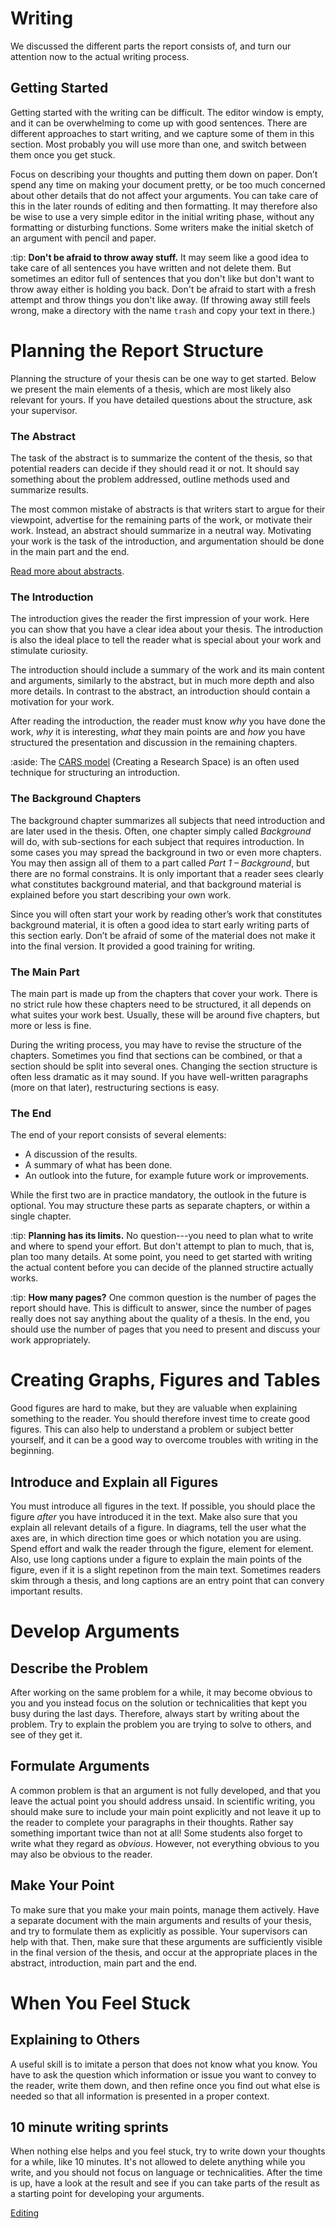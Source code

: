 # Writing

We discussed the different parts the report consists of, and turn our attention now to the actual writing process. 

## Getting Started

Getting started with the writing can be difficult. The editor window is empty, and it can be overwhelming to come up with good sentences. There are different approaches to start writing, and we capture some of them in this section. Most probably you will use more than one, and switch between them once you get stuck. 

Focus on describing your thoughts and putting them down on paper. Don’t spend any time on making your document pretty, or be too much concerned about other details that do not affect your arguments. You can take care of this in the later rounds of editing and then formatting. It may therefore also be wise to use a very simple editor in the initial writing phase, without any formatting or disturbing functions. Some writers make the initial sketch of an argument with pencil and paper.

:tip: **Don't be afraid to throw away stuff.** It may seem like a good idea to take care of all sentences you have written and not delete them. But sometimes an editor full of sentences that you don't like but don't want to throw away either is holding you back. Don't be afraid to start with a fresh attempt and throw things you don't like away. (If throwing away still feels wrong, make a directory with the name `trash` and copy your text in there.)


# Planning the Report Structure

Planning the structure of your thesis can be one way to get started. 
Below we present the main elements of a thesis, which are most likely also relevant for yours. If you have detailed questions about the structure, ask your supervisor.

### The Abstract

The task of the abstract is to summarize the content of the thesis, so that potential readers can decide if they should read it or not. It should say something about the problem addressed, outline methods used and summarize results.

The most common mistake of abstracts is that writers start to argue for their viewpoint,  advertise for the remaining parts of the work, or motivate their work. Instead, an abstract should summarize in a neutral way. Motivating your work is the task of the introduction, and argumentation should be done in the main part and the end.

[Read more about abstracts](http://libguides.usc.edu/writingguide/abstract).

### The Introduction

The introduction gives the reader the first impression of your work. Here you can show that you have a clear idea about your thesis. The introduction is also the ideal place to tell the reader what is special about your work and stimulate curiosity.

The introduction should include a summary of the work and its main content and arguments, similarly to the abstract, but in much more depth and also more details. In contrast to the abstract, an introduction should contain a motivation for your work.

After reading the introduction, the reader must know *why* you have done the work, *why* it is interesting, *what* they main points are and *how* you have structured the presentation and discussion in the remaining chapters.

:aside: The <a href="http://libguides.usc.edu/writingguide/CARS">CARS model</a> (Creating a Research Space) is an often used technique for structuring an introduction.


### The Background Chapters

The background chapter summarizes all subjects that need introduction and are later used in the thesis. Often, one chapter simply called *Background* will do, with sub-sections for each subject that requires introduction. In some cases you may spread the background in two or even more chapters. You may then assign all of them to a part called *Part 1 – Background*, but there are no formal constrains. It is only important that a reader sees clearly what constitutes background material, and that background material is explained before you start describing your own work.

Since you will often start your work by reading other’s work that constitutes background material, it is often a good idea to start early writing parts of this section early. Don’t be afraid of some of the material does not make it into the final version.  It provided a good training for writing.

### The Main Part

The main part is made up from the chapters that cover your work. There is no strict rule how these chapters need to be structured, it all depends on what suites your work best. Usually, these will be around five chapters, but more or less is fine.

During the writing process, you may have to revise the structure of the chapters. Sometimes you find that sections can be combined, or that a section should be split into several ones. Changing the section structure is often less dramatic as it may sound. If you have well-written paragraphs (more on that later), restructuring sections is easy.

### The End

The end of your report consists of several elements:

  - A discussion of the results.
  - A summary of what has been done.
  - An outlook into the future, for example future work or improvements.

While the first two are in practice mandatory, the outlook in the future is optional. You may structure these parts as separate chapters, or within a single chapter.

:tip: **Planning has its limits.** No question---you need to plan what to write and where to spend your effort.
But don't attempt to plan to much, that is, plan too many details.
At some point, you need to get started with writing the actual content before you can decide of the planned structire actually works.


:tip: **How many pages?** One common question is the number of pages the report should have. This is difficult to answer, since the number of pages really does not say anything about the quality of a thesis. In the end, you should use the number of pages that you need to present and discuss your work appropriately.


# Creating Graphs, Figures and Tables

Good figures are hard to make, but they are valuable when explaining something to the reader. You should therefore invest time to create good figures.
This can also help to understand a problem or subject better yourself, and it can be a good way to overcome troubles with writing in the beginning.

## Introduce and Explain all Figures

You must introduce all figures in the text. If possible, you should place the figure *after* you have introduced it in the text. Make also sure that you explain all relevant details of a figure. In diagrams, tell the user what the axes are, in which direction time goes or which notation you are using. Spend effort and walk the reader through the figure, element for element. Also, use long captions under a figure to explain the main points of the figure, even if it is a slight repetinon from the main text. Sometimes readers skim through a thesis, and long captions are an entry point that can convery important results.


# Develop Arguments

## Describe the Problem

After working on the same problem for a while, it may become obvious to you and you instead focus on the solution or technicalities that kept you busy during the last days. Therefore, always start by writing about the problem. Try to explain the problem you are trying to solve to others, and see of they get it. 

## Formulate Arguments

A common problem is that an argument is not fully developed, and  that you leave the actual point you should address unsaid. In scientific writing, you should make sure to include your main point explicitly and not leave it up to the reader to complete your paragraphs in their thoughts. Rather say something important twice than not at all! Some students also forget to write what they regard as _obvious_. However, not everything obvious to you may also be obvious to the reader.


## Make Your Point

To make sure that you make your main points, manage them actively. Have a separate document with the main arguments and results of your thesis, and try to formulate them as explicitly as possible. Your supervisors can help with that. Then, make sure that these arguments are sufficiently visible in the final version of the thesis, and occur at the appropriate places in the abstract, introduction, main part and the end.


# When You Feel Stuck

## Explaining to Others

A useful skill is to imitate a person that does not know what you know. You have to ask the question which information or issue you want to convey to the reader, write them down, and then refine once you find out what else is needed so that all information is presented in a proper context. 


## 10 minute writing sprints

When nothing else helps and you feel stuck, try to write down your thoughts for a while, like 10 minutes. It's not allowed to delete anything while you write, and you should not focus on language or technicalities. After the time is up, have a look at the result and see if you can take parts of the result as a starting point for developing your arguments. 


<a type="button" href="editing.html" class="btn btn-outline-secondary float-right">Editing <i class="fas fa-arrow-right"></i></a>